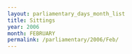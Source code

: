 ```yaml
---
layout: parliamentary_days_month_list
title: Sittings
year: 2006
month: FEBRUARY
permalink: /parliamentary/2006/Feb/
---
```


